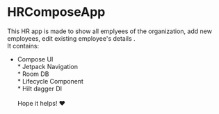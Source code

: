 # HRComposeApp
This HR app is made to show all emplyees of the organization, add new employees, edit existing employee's details . <br /> It contains:<br />
* Compose UI<br />* Jetpack Navigation<br />* Room DB<br />* Lifecycle Component<br />* Hilt dagger DI <br /><br />Hope it helps! :heart:
 
